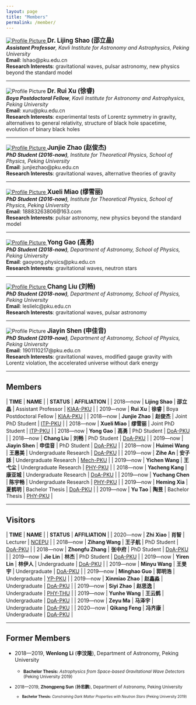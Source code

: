 ```yaml
---
layout: page
title: "Members"
permalink: /member/
---
```


<style>
  table {
    font-family: arial, sans-serif;
    border-collapse: collapse;
    width: 100%;
  }
  
  td, th {
    border: 1px solid #dddddd;
    text-align: left;
    padding: 8px;
  }
  
  tr:nth-child(odd) {
    background-color: #dddddd;
  }
</style>

<a href="https://friendshao.github.io/about/">
<img src="{{ site.baseurl }}/assets/Shao_Lijing.png" title="Profile Picture" class="profile">
</a>
<big><b>Dr. Lijing Shao (邵立晶)</b></big><br>
<i><b>Assistant Professor</b>, Kavli Institute for Astronomy and Astrophysics,
  Peking University</i><br>
<b>Email</b>: lshao@pku.edu.cn<br>
<b>Research Interests</b>: gravitational waves, pulsar astronomy, new physics
beyond the standard model<br>

---

<img src="{{ site.baseurl }}/assets/Xu_Rui.jpeg" title="Profile Picture" class="profile">
<big><b>Dr. Rui Xu (徐睿)</b></big><br>
<i><b>Boya Postdoctoral Fellow</b>, Kavli Institute for Astronomy and Astrophysics,
  Peking University</i><br>
<b>Email</b>: xuru@pku.edu.cn  <br>
<b>Research Interests</b>: experimental tests of Lorentz symmetry in gravity,
alternatives to general relativity, structure of black hole spacetime,
evolution of binary black holes <br>

---

<a href="https://orcid.org/0000-0002-9233-3683">
<img src="{{ site.baseurl }}/assets/Zhao_Junjie.png" title="Profile Picture" class="profile">
</a>
<big><b>Junjie Zhao (赵俊杰)</b></big><br>
<i><b>PhD Student (2016-now)</b>, Institute for Theoretical Physics, School of Physics, 
  Peking University</i><br>
<b>Email</b>: junjiezhao@pku.edu.cn<br>
<b>Research Interests</b>: gravitational waves, alternative theories of gravity<br>

---

<a href="https://orcid.org/0000-0003-1185-8937">
<img src="{{ site.baseurl }}/assets/MiaoXueli.jpeg" title="Profile Picture" class="profile">
</a>
<big><b>Xueli Miao (缪雪丽)</b></big><br>
<i><b>PhD Student (2016-now)</b>, Institute for Theoretical Physics, School of Physics, 
  Peking University</i><br>
<b>Email</b>: 18883263806@163.com<br>
<b>Research Interests</b>: pulsar astronomy, new physics beyond the standard model<br>

---
<a href="https://orcid.org/0000-0003-1390-5477">
<img src="{{ site.baseurl }}/assets/Gao_Yong.png" title="Profile Picture" class="profile">
</a>
<big><b>Yong Gao (高勇)</b></big><br>
<i><b>PhD Student (2018-now)</b>, Department of Astronomy, School of Physics, 
  Peking University</i><br>
<b>Email</b>: gaoyong.physics@pku.edu.cn <br>
<b>Research Interests</b>: gravitational waves, neutron stars <br>

---
<a href="https://orcid.org/0000-0001-7649-6792">
<img src="{{ site.baseurl }}/assets/Liu_Chang.jpeg" title="Profile Picture" class="profile">
</a>
<big><b>Chang Liu (刘畅)</b></big><br>
<i><b>PhD Student (2018-now)</b>, Department of Astronomy, School of Physics, 
  Peking University</i><br>
<b>Email</b>: leslielc@pku.edu.cn <br>
<b>Research Interests</b>: gravitational waves, pulsar astronomy <br>

---

<img src="{{ site.baseurl }}/assets/Shen_Jiayin.jpeg" title="Profile Picture" class="profile">
<big><b>Jiayin Shen (申佳音)</b></big><br>
<i><b>PhD Student (2019-now)</b>, Department of Astronomy, School of Physics, 
  Peking University</i><br>
<b>Email</b>: 1901110217@pku.edu.cn <br>
<b>Research Interests</b>: gravitational waves, modified gauge gravity with Lorentz violation, the accelerated universe without dark energy <br>

---

## Members

| **TIME** | **NAME** | | **STATUS** | **AFFILIATION** |
| 2018—now | **Lijing Shao** | **邵立晶** | Assistant Professor | [KIAA-PKU](http://kiaa.pku.edu.cn/) |
| 2019—now | **Rui Xu** | **徐睿** | Boya Postdoctoral Fellow | [KIAA-PKU](http://kiaa.pku.edu.cn/) |
| 2018—now | **Junjie Zhao** | **赵俊杰** | Joint PhD Student | [ITP-PKU](http://itp.phy.pku.edu.cn/) |
| 2018—now | **Xueli Miao** | **缪雪丽** | Joint PhD Student | [ITP-PKU](http://itp.phy.pku.edu.cn/) | 
| 2018—now | **Yong Gao** | **高勇** | PhD Student | [DoA-PKU](http://astro.pku.edu.cn/) |
| 2018—now | **Chang Liu** | **刘畅** | PhD Student | [DoA-PKU](http://astro.pku.edu.cn/) |
| 2019—now | **Jiayin Shen** | **申佳音** | PhD Student | [DoA-PKU](http://astro.pku.edu.cn/) |
| 2018—now | **Huimei Wang** | **王惠美** | Undergraduate Research | [DoA-PKU](http://astro.pku.edu.cn/) |
| 2019—now | **Zihe An** | **安子訸** | Undergraduate Research | [Mech-PKU](http://web.mech.pku.edu.cn/) |
| 2019—now | **Yichen Wang** | **王弋尘** | Undergraduate Research | [PHY-PKU](http://www.phy.pku.edu.cn/) |
| 2018—now | **Yacheng Kang** | **康亚城** | Undergraduate Research | [DoA-PKU](http://astro.pku.edu.cn/) |
| 2019—now | **Yuchang Chen** | **陈宇畅** | Undergraduate Research | [PHY-PKU](http://www.phy.pku.edu.cn/) |
| 2019—now | **Heming Xia** | **夏鹤明** | Bachelor Thesis | [DoA-PKU](http://astro.pku.edu.cn/) |
| 2019—now | **Yu Tao** | **陶昱** | Bachelor Thesis | [PHY-PKU](http://www.phy.pku.edu.cn/) |

<p></p>

---

## Visitors

| **TIME** | **NAME** | | **STATUS** | **AFFILIATION** |
| 2020—now | **Zhi Xiao** | **肖智** | Lecturer | [NCEPU](https://slx.ncepu.edu.cn/szdw/dsjs/sssds/3ad20fb1d83b4e23954569005e776340.htm) |
| 2018—now | **Zihang Wang** | **王子航** | PhD Student | [DoA-PKU](http://astro.pku.edu.cn/) |
| 2018—now | **Zhongfu Zhang** | **张中府** | PhD Student | [DoA-PKU](http://astro.pku.edu.cn/) |
| 2019—now | **Jie Lin** | **林杰** | PhD Student | [DoA-PKU](http://astro.pku.edu.cn/) |
| 2019—now | **Yiren Lin** | **林伊人** | Undergraduate | [DoA-PKU](http://astro.pku.edu.cn/) |
| 2019—now | **Minyu Wang** | **王旻宇** | Undergraduate | [DoA-PKU](http://astro.pku.edu.cn/) |
| 2019—now | **Minghao Guo** | **郭明浩** | Undergraduate | [YP-PKU](https://yuanpei.pku.edu.cn/) |
| 2019—now | **Xinmiao Zhao** | **赵鑫淼** | Undergraduate | [DoA-PKU](http://astro.pku.edu.cn/) |
| 2019—now | **Siyi Zhao** | **赵思逸** | Undergraduate | [PHY-THU](http://www.phys.tsinghua.edu.cn/) |
| 2019—now | **Yunhe Wang** | **王云鹤** | Undergraduate | [DoA-PKU](http://astro.pku.edu.cn/) |
| 2019—now | **Zeyu Ma** | **马泽宇** | Undergraduate | [DoA-PKU](http://astro.pku.edu.cn/) |
| 2020—now | **Qikang Feng** | **冯齐康** | Undergraduate | [DoA-PKU](http://astro.pku.edu.cn/) |

<p></p>

---

## Former Members

- 2018—2019, **Wenlong Li** (**李汶隆**), Department of Astronomy, Peking
  University
  - <small><b>Bachelor Thesis:</b> *Astrophysics from Space-based Gravitational
    Wave Detectors* (Peking University 2019)

- 2018—2019, **Zhongpeng Sun** (**孙忠鹏**), Department of Astronomy, Peking
  University
  - <small><b>Bachelor Thesis:</b> *Constraining Dark Matter Properties with
    Neutron Stars* (Peking University 2019)


<!--

<p></p>

## Former Visitors

| 2018 — 2019 | **Dewang Xu** | **徐德望** | Visiting PhD Student | [DoA-PKU](http://astro.pku.edu.cn/) |
| 2018 — 2019 | **Jiangwei Xu** | **徐江伟** | Visiting PhD Student | [DoA-PKU](http://astro.pku.edu.cn/) |
| 2018 — 2019 | **Fan Hu** | **胡帆** | Visiting PhD Student | [DoA-PKU](http://astro.pku.edu.cn/) |
| 2018 — 2019 | **Wenxiu Li** | **李文秀** | Visiting PhD Student | [DoA-PKU](http://astro.pku.edu.cn/) |
| 2019 — 2019 | **Xiaonan Liu** | **刘晓楠** | Visiting PhD Student | [ITP-PKU](http://itp.phy.pku.edu.cn/) | 
| 2019 — 2019 | **Xuxiang Li** | **黎旭翔** | Visiting PhD Student | [ITP-PKU](http://itp.phy.pku.edu.cn/) | 
| 2019 — 2019 | **Shanshan Yin** | **尹珊珊** | Visiting PhD Student | [PPNP-PKU](http://ppnp.pku.edu.cn/) |


| 2018 — 2019 | **Xiaojing Lin** | **林小靖** | Undergraduate | [DoA-PKU](http://astro.pku.edu.cn/) |
| 2019 — 2019 | **Zhengrong Li** | **李政融** | Undergraduate | [DoA-PKU](http://astro.pku.edu.cn/) |
| 2019 — 2019 | **Zongxu Yan** | **燕宗喣** | Undergraduate | [DoA-PKU](http://astro.pku.edu.cn/) |
| 2019 — 2019 | **Tongxuan Zhang** | **张通烜** | Undergraduate | [BIO-PKU](http://www.bio.pku.edu.cn/) |
| 2019 — 2019 | **Fajie Wang** | **王法杰** | Undergraduate | [PHY-PKU](http://www.phy.pku.edu.cn/) |
| 2019 — 2019 | **Zhengyuan Du** | **杜政远** | Undergraduate | [PHY-PKU](http://www.phy.pku.edu.cn/) |

-->

